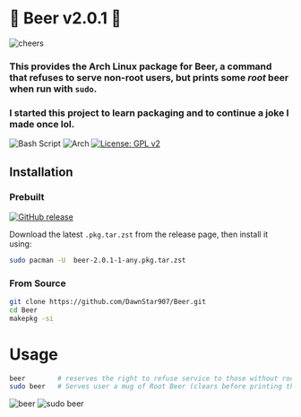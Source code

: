 # 🍺 Beer v2.0.1 🍺

![cheers](https://media.tenor.com/EcUEfGy--MQAAAAM/getcampedonnerd.gif)

### This provides the Arch Linux package for **Beer**, a command that refuses to serve non-root users, but prints some *root* beer when run with `sudo`.
### I started this project to learn packaging and to continue a joke I made once lol.

![Bash Script](https://img.shields.io/badge/bash_script-%23121011.svg?style=for-the-badge&logo=gnu-bash&logoColor=white) ![Arch](https://img.shields.io/badge/Arch%20Linux-1793D1?logo=arch-linux&logoColor=fff&style=for-the-badge) [![License: GPL v2](https://img.shields.io/badge/License-GPL_v2-blue.svg)](https://www.gnu.org/licenses/old-licenses/gpl-2.0.en.html) 
## Installation

### Prebuilt
[![GitHub release](https://img.shields.io/github/v/release/DawnStar907/Beer?sort=semver)](https://github.com/DawnStar907/Beer/releases/latest)

Download the latest `.pkg.tar.zst` from the release page, then install it using:
```bash
sudo pacman -U  beer-2.0.1-1-any.pkg.tar.zst 
```
### From Source
```bash
git clone https://github.com/DawnStar907/Beer.git
cd Beer
makepkg -si
```
# Usage
```bash
beer        # reserves the right to refuse service to those without root
sudo beer   # Serves user a mug of Root Beer (clears before printing the ASCII)
```
![beer](https://i.imgur.com/05akGUu.png)
![sudo beer](https://i.imgur.com/eQbdx9d.png)
